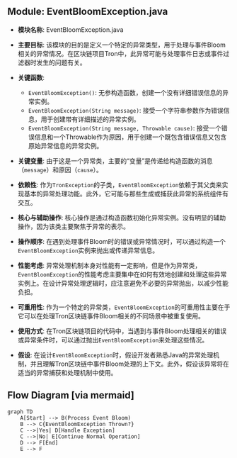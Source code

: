 ## Module: EventBloomException.java
- **模块名称**: EventBloomException.java

- **主要目标**: 该模块的目的是定义一个特定的异常类型，用于处理与事件Bloom相关的异常情况。在区块链项目Tron中，此异常可能与处理事件日志或事件过滤器时发生的问题有关。

- **关键函数**:
  - `EventBloomException()`: 无参构造函数，创建一个没有详细错误信息的异常实例。
  - `EventBloomException(String message)`: 接受一个字符串参数作为错误信息，用于创建带有详细描述的异常实例。
  - `EventBloomException(String message, Throwable cause)`: 接受一个错误信息和一个Throwable作为原因，用于创建一个既包含错误信息又包含原始异常信息的异常实例。

- **关键变量**: 由于这是一个异常类，主要的“变量”是传递给构造函数的消息（`message`）和原因（`cause`）。

- **依赖性**: 作为`TronException`的子类，`EventBloomException`依赖于其父类来实现基本的异常处理功能。此外，它可能与那些生成或捕获此异常的系统组件有交互。

- **核心与辅助操作**: 核心操作是通过构造函数初始化异常实例。没有明显的辅助操作，因为该类主要聚焦于异常的表示。

- **操作顺序**: 在遇到处理事件Bloom时的错误或异常情况时，可以通过构造一个`EventBloomException`实例来抛出或传递异常信息。

- **性能考虑**: 异常处理机制本身对性能有一定影响，但是作为异常类，`EventBloomException`的性能考虑主要集中在如何有效地创建和处理这些异常实例上。在设计异常处理逻辑时，应注意避免不必要的异常抛出，以减少性能负担。

- **可重用性**: 作为一个特定的异常类，`EventBloomException`的可重用性主要在于它可以在处理Tron区块链事件Bloom相关的不同场景中被重复使用。

- **使用方式**: 在Tron区块链项目的代码中，当遇到与事件Bloom处理相关的错误或异常条件时，可以通过抛出`EventBloomException`来处理这些情况。

- **假设**: 在设计`EventBloomException`时，假设开发者熟悉Java的异常处理机制，并且理解Tron区块链中事件Bloom处理的上下文。此外，假设该异常将在适当的异常捕获和处理机制中使用。
## Flow Diagram [via mermaid]
```mermaid
graph TD
    A[Start] --> B(Process Event Bloom)
    B --> C{EventBloomException Thrown?}
    C -->|Yes| D[Handle Exception]
    C -->|No| E[Continue Normal Operation]
    D --> F[End]
    E --> F
```
